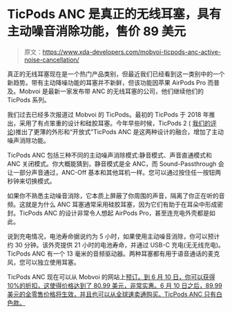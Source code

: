 # TicPods ANC 是真正的无线耳塞，具有主动噪音消除功能，售价 89 美元

> 原文：<https://www.xda-developers.com/mobvoi-ticpods-anc-active-noise-cancellation/>

真正的无线耳塞现在是一个热门产品类别，但最近我们已经看到这一类别中的一个新趋势。带有主动降噪功能的耳塞并不新鲜，但该功能因苹果 AirPods Pro 而普及。Mobvoi 是最新一家发布带 ANC 的无线耳塞的公司，他们继续他们的 TicPods 系列。

我们过去已经多次报道过 Mobvoi 的 TicPods。最初的 TicPods 于 2018 年推出，采用了有点笨重的设计和硅胶耳塞。今年早些时候，TicPods 2 ( [我们的评论](https://www.xda-developers.com/ticpods-2-pro-review-tic-ing-the-right-boxes/))推出了更薄的外形和“开放式”TicPods ANC 是这两种设计的融合，增加了主动噪声消除功能。

TicPods ANC 包括三种不同的主动噪声消除模式:静音模式、声音直通模式和 ANC 关闭模式。你大概能猜到，静音模式是全 ANC，而 Sound-Passthrough 会让一部分声音通过，ANC-Off 基本和其他耳机一样。您可以通过按住任一按钮两秒钟来切换模式。

如果你不熟悉主动噪音消除，它本质上屏蔽了你周围的声音，隔离了你正在听的音频。这就是为什么 ANC 耳塞通常采用硅胶耳塞，因为它们有助于在耳朵中形成密封。TicPods ANC 的设计非常令人想起 AirPods Pro，甚至连充电外壳都是如此。

说到充电情况，电池寿命据说约为 5 小时，如果使用主动噪音消除，你可以预计约 30 分钟。该外壳提供 21 小时的电池寿命，并通过 USB-C 充电(无无线充电)。TicPods ANC 有一个 13 毫米的音频驱动器。两种耳塞都有用于语音通话的麦克风，您可以独立使用耳塞。

TicPods ANC 现在可以从 Mobvoi 的网站上[预订。到 6 月 10 日，你可以获得 10%的折扣，这使得价格达到了 80.99 美元，非常实惠。6 月 10 日之后，89.99 美元的全零售价格将生效，并且也可以从全球速卖通购买。TicPods ANC 只有白色款。](https://www.mobvoi.com/us/products/ticpodsanc)